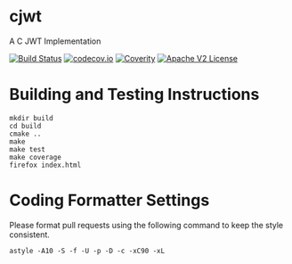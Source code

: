 # cjwt

A C JWT Implementation

[![Build Status](https://travis-ci.org/xmidt-org/cjwt.svg?branch=master)](https://travis-ci.org/xmidt-org/cjwt)
[![codecov.io](http://codecov.io/github/xmidt-org/cjwt/coverage.svg?branch=master)](http://codecov.io/github/xmidt-org/cjwt?branch=master)
[![Coverity](https://img.shields.io/coverity/scan/11926.svg)]("https://scan.coverity.com/projects/comcast-cjwt)
[![Apache V2 License](http://img.shields.io/badge/license-Apache%20V2-blue.svg)](https://github.com/xmidt-org/cjwt/blob/master/LICENSE.txt)

# Building and Testing Instructions

```
mkdir build
cd build
cmake ..
make
make test
make coverage
firefox index.html
```

# Coding Formatter Settings

Please format pull requests using the following command to keep the style consistent.

```
astyle -A10 -S -f -U -p -D -c -xC90 -xL
```
